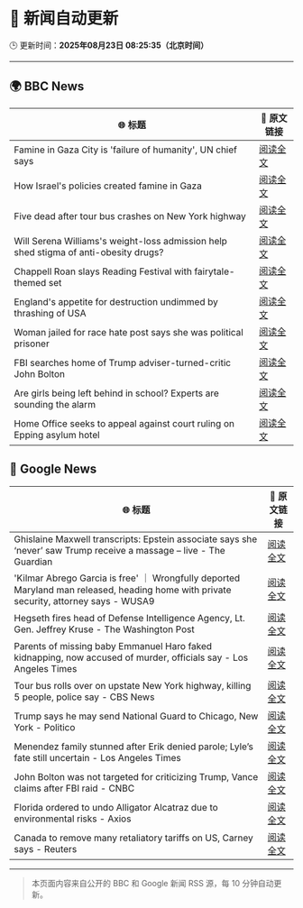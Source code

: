 # 🧠 新闻自动更新

🕒 更新时间：**2025年08月23日 08:25:35（北京时间）**

---

## 🌍 BBC News

| 🌐 标题 | 🔗 原文链接 |
|--------|-------------|
| Famine in Gaza City is 'failure of humanity', UN chief says | [阅读全文](https://www.bbc.com/news/articles/c05ed5rgld3o?at_medium=RSS&at_campaign=rss) |
| How Israel's policies created famine in Gaza | [阅读全文](https://www.bbc.com/news/articles/ckg4p90z1kxo?at_medium=RSS&at_campaign=rss) |
| Five dead after tour bus crashes on New York highway | [阅读全文](https://www.bbc.com/news/articles/cm2kp312ryxo?at_medium=RSS&at_campaign=rss) |
| Will Serena Williams's weight-loss admission help shed stigma of anti-obesity drugs? | [阅读全文](https://www.bbc.com/news/articles/c8de89lg21jo?at_medium=RSS&at_campaign=rss) |
| Chappell Roan slays Reading Festival with fairytale-themed set | [阅读全文](https://www.bbc.com/news/articles/cr74p245zdlo?at_medium=RSS&at_campaign=rss) |
| England's appetite for destruction undimmed by thrashing of USA | [阅读全文](https://www.bbc.com/sport/rugby-union/articles/cp94p2y9rl3o?at_medium=RSS&at_campaign=rss) |
| Woman jailed for race hate post says she was political prisoner | [阅读全文](https://www.bbc.com/news/articles/ce83pj1ggmeo?at_medium=RSS&at_campaign=rss) |
| FBI searches home of Trump adviser-turned-critic John Bolton | [阅读全文](https://www.bbc.com/news/articles/c98lre1vqn4o?at_medium=RSS&at_campaign=rss) |
| Are girls being left behind in school? Experts are sounding the alarm | [阅读全文](https://www.bbc.com/news/articles/cx2q189kv7yo?at_medium=RSS&at_campaign=rss) |
| Home Office seeks to appeal against court ruling on Epping asylum hotel | [阅读全文](https://www.bbc.com/news/articles/cy5p2ye95z9o?at_medium=RSS&at_campaign=rss) |

## 📰 Google News

| 🌐 标题 | 🔗 原文链接 |
|--------|-------------|
| Ghislaine Maxwell transcripts: Epstein associate says she ‘never’ saw Trump receive a massage – live - The Guardian | [阅读全文](https://news.google.com/rss/articles/CBMi0AFBVV95cUxNVU5rREZuTXJfSjZNVFd5RkN6MFptajlrclRCUHA4eW5ibk9aU3UxYndTVmtLX2JpckRPY3pGamNpMmdaQ0FYOEdIZ1dUeEdjaU5GNjlLNEZlUjJaVWpmT1NkcmhXWGdVN2J5UDZiMW9Falh5UGpZSTMydDdOOVBXQUFWX293c1MwckRJcXNZb0xicEItczU5M2doME9WWTcyemFEOW1MUjl2NTJXZ1d5Zy1NRVlNNmlPckZNTjZ1NUIxZzVCalkzNVRJZ0I5SFpq?oc=5) |
| 'Kilmar Abrego Garcia is free' ｜ Wrongfully deported Maryland man released, heading home with private security, attorney says - WUSA9 | [阅读全文](https://news.google.com/rss/articles/CBMirwJBVV95cUxQaUxHTVVsLUZUZTdHSVd6YnZNQkRLZmx1OEJ0YjFvZElDNlRyaTQyUUZiRXFqekdJQVB0Ny1oSVdmQzhUUG5lVEFCSHcyQUNua1RWazdXWlJTdFdtOXBVRmZsWmJOUW5RS3hObW5FdkF5dzJ2b054Y3AyYlNaUjltYmRlaUtiYXliRmJLSXNYV3BiNENNVThXUVlnUEdLcThCeV9rb01UY3lwU0VEOEV6MWVXdUNzWUQyVGFGaEVOc0lyRXZwYUs3OGZVLXVabUxZWHdsRlp4LUMzMnE2Q05Rd1llYUhRd3Z5X0M3aUI3MGxIMFZGS3g2UE4xakE3MmFLRDBXYjZOZHF6RlFKZkJUT3pPcUlETFF4SGw1LWhKMzJXRnIyalRKc2psdzh3Ync?oc=5) |
| Hegseth fires head of Defense Intelligence Agency, Lt. Gen. Jeffrey Kruse - The Washington Post | [阅读全文](https://news.google.com/rss/articles/CBMirAFBVV95cUxNRjBkZDhrNGFtWmV6aHc4TkI1eFd0YjNhVHotTndaLTJtLXVSdEY1LWl1U1BpRG0zeDZzaWU0eGJIS2NPeU05NDh0RDJSdjI0WG15TFA5clNFUnduMjZWSmdOelpyUmsxZUF1SjQtaTJMbm5xYUUtUEY5bFBDOE43TzRjZFpjU0ZMR1loNnNIckliR21YMF9fME5SQTBHeFFnZGxZci0xcGh3S3Rx?oc=5) |
| Parents of missing baby Emmanuel Haro faked kidnapping, now accused of murder, officials say - Los Angeles Times | [阅读全文](https://news.google.com/rss/articles/CBMivgFBVV95cUxOTGFYdkNzYjdfZmYzQzFQakp4R21VUG9QZG9zbDkwbkJoZjRDN29LMjhjQmF1QTBrWnlHZlV1VHluWVR2bEo5R2hqSjZSSUtoWmd1S2s4aGtSYzhrTkRQRzBPRkhoS0dkQ3VCbzJOQmwtZ0liTTVmVTFxRW1mSUl1ZTlPYjJSMURMcGo0eVhuQnEzS3c4WTN1THdTeXh5OUZ2cnlrbkVMSlZGNW5uRThla0NDR2t6UGVILVBzWHdR?oc=5) |
| Tour bus rolls over on upstate New York highway, killing 5 people, police say - CBS News | [阅读全文](https://news.google.com/rss/articles/CBMigwFBVV95cUxPYkExcFpfZUp2LWozNWtaT1FTYlQ4eXhJcE1xTmNCUGlfYXllRWsyQ2pmRnpIVGc5c2xiUGFaMFhwWHFhMXVuLUY1S3BXeklBcG8yZW5QVl9VaHpDeThZT0pmVEpIR1ktdWxzeDk5QjJaVkp5cHB3ZFUzS3JDUTBlc0Eyc9IBiAFBVV95cUxPR3huNlZ0cVFoenVoUHhDa2lKNTJqWU52U2VjLXJrNTMxU3hXclVONUhMem9IWVlLb3lsTGtCYTBxMFFPZmJma1p3NFU2OUtsVlFzX2gxZ2Z6UHU4c1ZkRnh6QXNlSUFlaHdTUzhyQWpoelI1ZzlLcmxtbGhCamFMYWYzeGF6a0wx?oc=5) |
| Trump says he may send National Guard to Chicago, New York - Politico | [阅读全文](https://news.google.com/rss/articles/CBMikAFBVV95cUxOUGJmWk1rbUxBMDQwWnkwcUswX1Z5RVRIQ09HaVo5RHBmcWZ5MUJDUkZuUlV1VnlvN1IzSTloX1pJVDJ0ZVNmTnZ0NEh3eGF2Mkd1bm5pSHhXendFaEtCWmM1T0pVUTdzS3d6QWdfSVJFQkJFR3FpQXpFQ3lqaXc3ZHZJSHVoX3RlbTAwU2FmMWM?oc=5) |
| Menendez family stunned after Erik denied parole; Lyle’s fate still uncertain - Los Angeles Times | [阅读全文](https://news.google.com/rss/articles/CBMikwFBVV95cUxObHV5bTJwQ3JnQVpWUzB2bnF2d0xWLWVTczdXN0J0NVJETEI5OEtkM19PUVM5YmV1Wk1rb2FRajFIazAyaElmcHpKd3RwRmR2bTRHdWNFZkszXzVPcFRZVmdPalhwcGpraTNNT1VXazY0VFlvckZiazFTdW5zMGpGX2JjMzhKZFc4ZnhsUk1KTE1pckU?oc=5) |
| John Bolton was not targeted for criticizing Trump, Vance claims after FBI raid - CNBC | [阅读全文](https://news.google.com/rss/articles/CBMiiwFBVV95cUxOb1RibzhLbENXZmM0d19waUFrQ0doMG90Z2hFRjI1UkpYbzdTYkRNUGZiNkIteEp3eXZ3QUk0djhWUWdqM1pfdVdlUFpIZHRlWEVxVE1NRHZJVkk3UElReS12SkRzV0IxT3NCR2lCcE1KcVBrTVVlMTQ5V0w5bndUcHY3Snl3OUFlSTAw0gGQAUFVX3lxTE1RWGF4SENtRktSUWRWRnR4eVozYV9IcXNwa0RKZ0NBZU9jZUN3U0lVWGdhNGJLV1R3dzAyc2VRYUo3S0dqemdxZnlWWVo2Ny1fem1WdWIzRXJVQU0teGkzRW1veFd2Z0JQS0tRbi05d3pING03eU1DNjFDQ3g1bUtETnB2Sm5HUHROX3NGODRIVg?oc=5) |
| Florida ordered to undo Alligator Alcatraz due to environmental risks - Axios | [阅读全文](https://news.google.com/rss/articles/CBMimAFBVV95cUxPWUhCM2s4UW1VcWF1ZVRXeU1la1ZVeFM5dWFEOU42WkZkYzBKdUZhTHl4UzlxdXF5MXhqVU5NOXJPZ0NINHVRaWY2VXh6Z3k3ZmdDZUlTTjRBNm91VW1vaW93SXp6SG1EY1d6dURhQVdlOUYtbFRtckVCajZ1dENLejNFcU8xSWtKYUxlbHExMnF0MU96MzN6RA?oc=5) |
| Canada to remove many retaliatory tariffs on US, Carney says - Reuters | [阅读全文](https://news.google.com/rss/articles/CBMipwFBVV95cUxOTUFBZmpMdWFnUDFZdU96SFFrcWhYSkJtOXlsZkxGQ0JST21JZXRGbG9uTTNXQ0d6YlVrcTFsYXFyeWVvUVVra1BzaG5VcmRxZFZNTDE5UXFOd0g2NDNlWWprZEZUek5HbGNpUFhEZWtSVFNXUWdkN0tnVy1waHBsS0hmWFhkRWdaOVJldmc3UjVvcFVZbUVPd3ZWVkx6TzRaV19CRVBfSQ?oc=5) |

---
> 本页面内容来自公开的 BBC 和 Google 新闻 RSS 源，每 10 分钟自动更新。